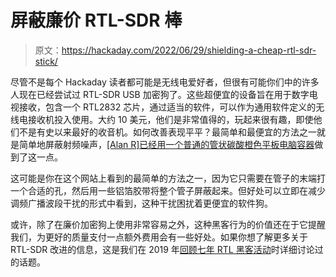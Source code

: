 # 屏蔽廉价 RTL-SDR 棒

> 原文：<https://hackaday.com/2022/06/29/shielding-a-cheap-rtl-sdr-stick/>

尽管不是每个 Hackaday 读者都可能是无线电爱好者，但很有可能你们中的许多人现在已经尝试过 RTL-SDR USB 加密狗了。这些超便宜的设备旨在用于数字电视接收，包含一个 RTL2832 芯片，通过适当的软件，可以作为通用软件定义的无线电接收机投入使用。大约 10 美元，他们是非常值得的，玩起来很有趣，即使他们不是有史以来最好的收音机。如何改善表现平平？最简单和最便宜的方法之一就是简单地屏蔽射频噪声，[[Alan R]已经用一个普通的管状碳酸橙色平板电脑容器](https://www.rtl-sdr.com/low-cost-shielding-idea-for-plastic-rtl-sdrs/)做到了这一点。

这可能是你在这个网站上看到的最简单的方法之一，因为它只需要在管子的末端打一个合适的孔，然后用一些铝箔胶带将整个管子屏蔽起来。但好处可以立即在减少调频广播波段干扰的形式中看到，这种干扰困扰着更便宜的软件狗。

或许，除了在廉价加密狗上使用非常容易之外，这种黑客行为的价值还在于它提醒我们，为更好的质量支付一点额外费用会有一些好处。如果你想了解更多关于 RTL-SDR 改进的信息，这是我们在 2019 年[回顾七年 RTL 黑客活动](https://hackaday.com/2019/07/31/rtl-sdr-seven-years-later/)时详细讨论过的话题。